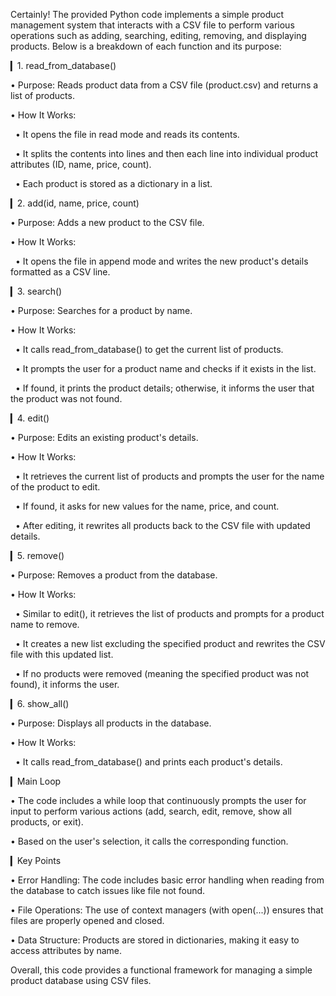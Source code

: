Certainly! The provided Python code implements a simple product management system that interacts with a CSV file to perform various operations such as adding, searching, editing, removing, and displaying products. Below is a breakdown of each function and its purpose:

▎1. read_from_database()

• Purpose: Reads product data from a CSV file (product.csv) and returns a list of products.

• How It Works:

  • It opens the file in read mode and reads its contents.

  • It splits the contents into lines and then each line into individual product attributes (ID, name, price, count).

  • Each product is stored as a dictionary in a list.

▎2. add(id, name, price, count)

• Purpose: Adds a new product to the CSV file.

• How It Works:

  • It opens the file in append mode and writes the new product's details formatted as a CSV line.

▎3. search()

• Purpose: Searches for a product by name.

• How It Works:

  • It calls read_from_database() to get the current list of products.

  • It prompts the user for a product name and checks if it exists in the list.

  • If found, it prints the product details; otherwise, it informs the user that the product was not found.

▎4. edit()

• Purpose: Edits an existing product's details.

• How It Works:

  • It retrieves the current list of products and prompts the user for the name of the product to edit.

  • If found, it asks for new values for the name, price, and count.

  • After editing, it rewrites all products back to the CSV file with updated details.

▎5. remove()

• Purpose: Removes a product from the database.

• How It Works:

  • Similar to edit(), it retrieves the list of products and prompts for a product name to remove.

  • It creates a new list excluding the specified product and rewrites the CSV file with this updated list.

  • If no products were removed (meaning the specified product was not found), it informs the user.

▎6. show_all()

• Purpose: Displays all products in the database.

• How It Works:

  • It calls read_from_database() and prints each product's details.

▎Main Loop

• The code includes a while loop that continuously prompts the user for input to perform various actions (add, search, edit, remove, show all products, or exit).

• Based on the user's selection, it calls the corresponding function.

▎Key Points

• Error Handling: The code includes basic error handling when reading from the database to catch issues like file not found.

• File Operations: The use of context managers (with open(...)) ensures that files are properly opened and closed.

• Data Structure: Products are stored in dictionaries, making it easy to access attributes by name.

Overall, this code provides a functional framework for managing a simple product database using CSV files.

